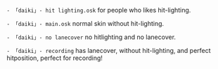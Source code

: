 `- 「daiki」- hit lighting.osk` for people who likes hit-lighting.

`- 「daiki」- main.osk` normal skin without hit-lighting.

`- 「daiki」- no lanecover` no hitlighting and no lanecover.

`- 「daiki」- recording` has lanecover, without hit-lighting, and perfect hitposition, perfect for recording!

